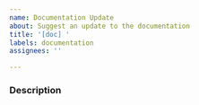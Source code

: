 ```yaml
---
name: Documentation Update
about: Suggest an update to the documentation
title: '[doc] '
labels: documentation
assignees: ''

---
```


### Description

<!-- What would you like to see updated? -->
